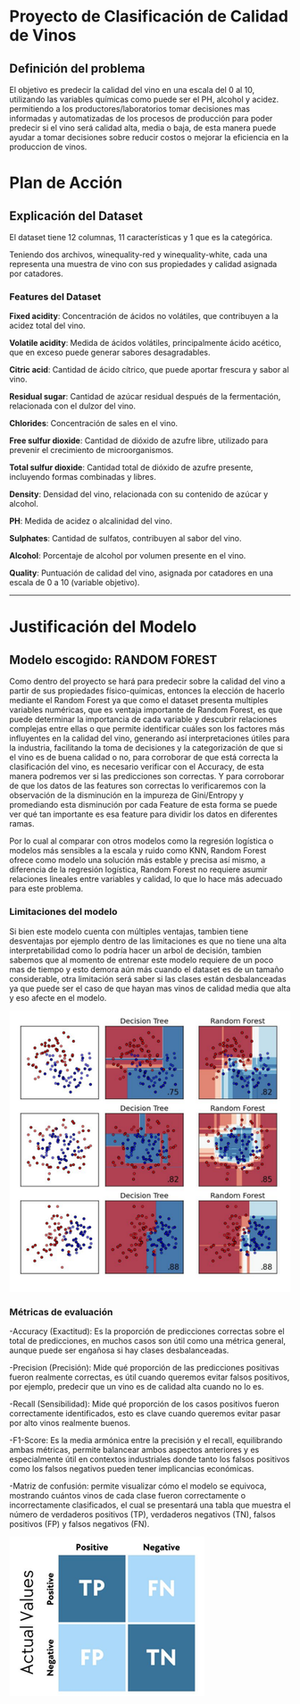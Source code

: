 # Proyecto de Clasificación de Calidad de Vinos

## Definición del problema
El objetivo es predecir la calidad del vino en una escala del 0 al 10, utilizando las variables químicas como puede ser el PH, alcohol y acidez. permitiendo a los productores/laboratorios tomar decisiones mas informadas y automatizadas de los procesos de producción para poder predecir si el vino será calidad alta, media o baja, de esta manera puede ayudar a tomar decisiones sobre reducir costos o mejorar la eficiencia en la produccion de vinos.

# Plan de Acción
## Explicación del Dataset
El dataset tiene 12 columnas, 11 características y 1 que es la categórica.

Teniendo dos archivos, winequality-red y winequality-white, cada una representa una muestra de vino con sus propiedades y calidad asignada por catadores.
### Features del Dataset

**Fixed acidity**: Concentración de ácidos no volátiles, que contribuyen a la acidez total del vino.

**Volatile acidity**: Medida de ácidos volátiles, principalmente ácido acético, que en exceso puede generar sabores desagradables.

**Citric acid**: Cantidad de ácido cítrico, que puede aportar frescura y sabor al vino.

**Residual sugar**: Cantidad de azúcar residual después de la fermentación, relacionada con el dulzor del vino.

**Chlorides**: Concentración de sales en el vino.

**Free sulfur dioxide**: Cantidad de dióxido de azufre libre, utilizado para prevenir el crecimiento de microorganismos.

**Total sulfur dioxide**: Cantidad total de dióxido de azufre presente, incluyendo formas combinadas y libres.

**Density**: Densidad del vino, relacionada con su contenido de azúcar y alcohol.

**PH**: Medida de acidez o alcalinidad del vino.

**Sulphates**: Cantidad de sulfatos, contribuyen al sabor del vino.

**Alcohol**: Porcentaje de alcohol por volumen presente en el vino.

**Quality**: Puntuación de calidad del vino, asignada por catadores en una escala de 0 a 10 (variable objetivo).

---

# Justificación del Modelo
## Modelo escogido: RANDOM FOREST 

Como dentro del proyecto se hará para predecir sobre la calidad del vino a partir de sus propiedades físico-químicas, entonces la elección de hacerlo mediante el Random Forest ya que como el dataset presenta multiples variables numéricas, que es ventaja importante de Random Forest, es que puede determinar la importancia de cada variable y descubrir relaciones complejas entre ellas o que permite identificar cuáles son los factores más influyentes en la calidad del vino, generando así interpretaciones útiles para la industria, facilitando la toma de decisiones y la categorización de que si el vino es de buena calidad o no, para corroborar de que está correcta la clasificación del vino, es necesario verificar con el Accuracy, de esta manera podremos ver si las predicciones son correctas. Y para corroborar de que los datos de las features son correctas lo verificaremos con la observación de la disminución en la impureza de Gini/Entropy y promediando esta disminución por cada Feature de esta forma se puede ver qué tan importante es esa feature para dividir los datos en diferentes ramas.



Por lo cual al comparar con otros modelos como la regresión logística o modelos más sensibles a la escala y ruido como KNN, Random Forest ofrece como modelo una solución más estable y precisa así mismo, a diferencia de la regresión logística, Random Forest no requiere asumir relaciones lineales entre variables y calidad, lo que lo hace más adecuado para este problema.

### Limitaciones del modelo

Si bien este modelo cuenta con múltiples ventajas, tambien tiene desventajas por ejemplo dentro de las limitaciones es que no tiene una alta interpretabilidad como lo podría hacer un arbol de decisión, tambien sabemos que al momento de entrenar este modelo requiere de un poco mas de tiempo y esto demora aún más cuando el dataset es de un tamaño considerable, otra limitación será saber si las clases están desbalanceadas ya que puede ser el caso de que hayan mas vinos de calidad media que alta y eso afecte en el modelo.

![alt text](image.png)

### Métricas de evaluación

-Accuracy (Exactitud): Es la proporción de predicciones correctas sobre el total de predicciones, en muchos casos son útil como una métrica general, aunque puede ser engañosa si hay clases desbalanceadas.

-Precision (Precisión):  Mide qué proporción de las predicciones positivas fueron realmente correctas, es útil cuando queremos evitar falsos positivos, por ejemplo, predecir que un vino es de calidad alta cuando no lo es.

-Recall (Sensibilidad):  Mide qué proporción de los casos positivos fueron correctamente identificados, esto es clave cuando queremos evitar pasar por alto vinos realmente buenos.

-F1-Score: Es la media armónica entre la precisión y el recall, equilibrando ambas métricas, permite balancear ambos aspectos anteriores y es especialmente útil en contextos industriales donde tanto los falsos positivos como los falsos negativos pueden tener implicancias económicas.

-Matriz de confusión: permite visualizar cómo el modelo se equivoca, mostrando cuántos vinos de cada clase fueron correctamente o incorrectamente clasificados, el cual se presentará una tabla que muestra el número de verdaderos positivos (TP), verdaderos negativos (TN), falsos positivos (FP) y falsos negativos (FN).  

![alt text](image-1.png)

